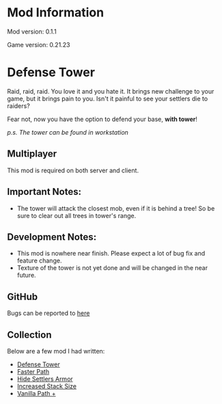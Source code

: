 # Mod Information
Mod version: 0.1.1

Game version: 0.21.23

# Defense Tower

Raid, raid, raid.
You love it and you hate it.
It brings new challenge to your game, but it brings pain to you.
Isn't it painful to see your settlers die to raiders?

Fear not, now you have the option to defend your base, **with tower**!

_p.s. The tower can be found in workstation_

## Multiplayer
This mod is required on both server and client.

## Important Notes:
- The tower will attack the closest mob, even if it is behind a tree! So be sure to clear out all trees in tower's range.

## Development Notes:
- This mod is nowhere near finish. Please expect a lot of bug fix and feature change.
- Texture of the tower is not yet done and will be changed in the near future.

## GitHub
Bugs can be reported to [here](https://github.com/dianchia/DefenseTower/issues)

## Collection

Below are a few mod I had written:
- [Defense Tower](https://github.com/dianchia/DefenseTower)
- [Faster Path](https://github.com/dianchia/FasterPath)
- [Hide Settlers Armor](https://github.com/dianchia/HideSettlersArmor)
- [Increased Stack Size](https://github.com/dianchia/IncreasedStackSize)
- [Vanilla Path +](https://github.com/dianchia/VanillaPathPlus)
